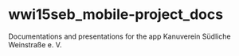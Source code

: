 # wwi15seb_mobile-project_docs
Documentations and presentations for the app Kanuverein Südliche Weinstraße e. V.
